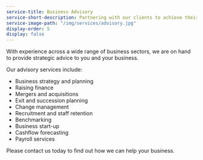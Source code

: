 ```yaml
---
service-title: Business Advisory
service-short-description: Partnering with our clients to achieve their business goals.
service-image-path: "/img/services/advisory.jpg"
display-order: 5
display: false
---
```

With experience across a wide range of business sectors, we are on hand to provide strategic advice to you and your business.

Our advisory services include:

* Business strategy and planning
* Raising finance
* Mergers and acquisitions
* Exit and succession planning
* Change management
* Recruitment and staff retention
* Benchmarking
* Business start-up
* Cashflow forecasting
* Payroll services

Please contact us today to find out how we can help your business.
